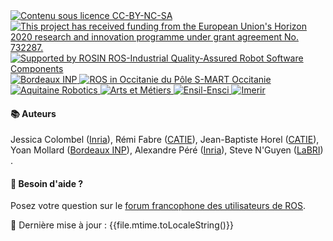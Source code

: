 <div class="flex">
  <a href="https://creativecommons.org/licenses/by-nc-sa/3.0/fr/">
    <img src="/img/logos/CC-BY-NC-SA.png" title="Contenu sous licence CC-BY-NC-SA"/>
  </a>

  <a href="https://ec.europa.eu/programmes/horizon2020/">
    <img src="/img/logos/EU.jpg" title="This project has received funding from the European Union's Horizon 2020 research and innovation programme under grant agreement No. 732287."/>
  </a>

  <a href="https://rosin-project.eu/ftp/ros4-pro">
    <img src="/img/logos/ROSIN.png" title="Supported by ROSIN ROS-Industrial Quality-Assured Robot Software Components"/>
  </a>
  
  <a href="https://robot-enseirb-matmeca.fr/">
    <img src="/img/logos/Bx-INP.png" title="Bordeaux INP"/>
  </a>  

  <a href="https://www.aip-primeca-occitanie.fr/ros-in-occitanie/">
    <img src="/img/logos/RIO.png" title="ROS in Occitanie du Pôle S-MART Occitanie"/>
  </a>

  <a href="https://aquitaine-robotics.com">
    <img src="/img/logos/Aquitaine_Robotics.png" title="Aquitaine Robotics"/>
  </a>

  <a href="https://ensam.eu">
    <img src="/img/logos/ENSAM.png" title="Arts et Métiers"/>
  </a>

  <a href="https://www.ensil-ensci.unilim.fr/">
    <img src="/img/logos/Ensil-Ensci.png" title="Ensil-Ensci"/>
  </a>

  <a href="https://www.imerir.com">
    <img src="/img/logos/Imerir.png" title="Imerir"/>
  </a>
</div>

#### 📚 Auteurs
Jessica Colombel ([Inria](http://inria.fr/)), Rémi Fabre ([CATIE](https://robotics.catie.fr/)), Jean-Baptiste Horel ([CATIE](https://robotics.catie.fr/)), Yoan Mollard ([Bordeaux INP](https://robot-enseirb-matmeca.fr/)), Alexandre Péré ([Inria](https://flowers.inria.fr)), Steve N'Guyen ([LaBRI](https://www.labri.fr/)) .

#### 💬 Besoin d'aide ?
Posez votre question sur le [forum francophone des utilisateurs de ROS](https://discourse.ros.org/c/local/france/48).

📅  Dernière mise à jour : {{file.mtime.toLocaleString()}}

<!-- Default to night theme -->
<script src="https://ajax.googleapis.com/ajax/libs/jquery/3.5.1/jquery.min.js"></script>
<script type="text/javascript" defer>
$("div").first().addClass("color-theme-2");
</script>